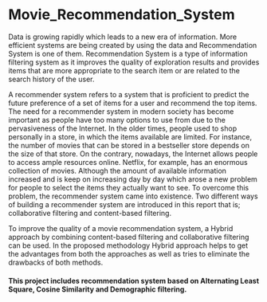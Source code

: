 # Movie_Recommendation_System

Data is growing rapidly which leads to a new era of information. More efficient systems are being created by using the data and Recommendation System is one of them. 
Recommendation System is a type of information filtering system as it improves the quality of exploration results and provides items that are more appropriate to the search item or are related to the search history of the user.

A recommender system refers to a system that is proficient to predict the future preference of a set of items for a user and recommend the top items. The need for a recommender system in modern society has become important as people have too many options to use from due to the pervasiveness of the Internet. In the older times, people used to shop personally in a store, in which the items available are limited. For instance, the number of movies that can be stored in a bestseller store depends on the size of that store. On the contrary, nowadays, the Internet allows people to access ample resources online. Netflix, for example, has an enormous collection of movies. Although the amount of available information increased and is keep on increasing day by day which arose a new problem for people to select the items they actually want to see. To overcome this problem, the recommender system came into existence. Two different ways of building a recommender system are introduced in this report that is; collaborative filtering and content-based filtering. 

To improve the quality of a movie recommendation system, a Hybrid approach by combining content-based filtering and collaborative filtering can be used. In the proposed methodology Hybrid approach helps to get the advantages from both the approaches as well as tries to eliminate the drawbacks of both methods.

#### This project includes recommendation system based on Alternating Least Square, Cosine Similarity and Demographic filtering.

